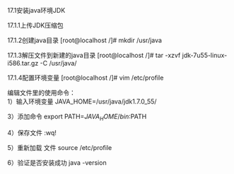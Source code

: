 
17.1安装java环境JDK

17.1.1上传JDK压缩包


17.1.2创建java目录
[root@localhost /]# mkdir /usr/java

17.1.3解压文件到新建的java目录
[root@localhost /]# tar -xzvf jdk-7u55-linux-i586.tar.gz -C /usr/java/


17.1.4配置环境变量
[root@localhost /]# vim /etc/profile

编辑文件里的使用命令：  
1）输入环境变量 JAVA_HOME=/usr/java/jdk1.7.0_55/


3）添加命令 export  PATH=$JAVA_HOME/bin:$PATH

4）保存文件   :wq!

5）重新加载 文件  source  /etc/profile

6）验证是否安装成功   java -version
